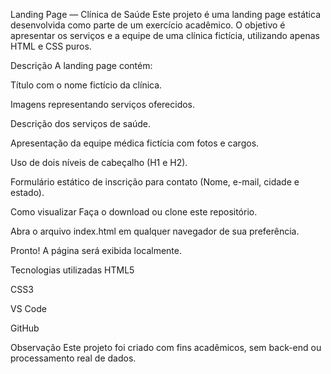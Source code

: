 Landing Page — Clínica de Saúde
Este projeto é uma landing page estática desenvolvida como parte de um exercício acadêmico. O objetivo é apresentar os serviços e a equipe de uma clínica fictícia, utilizando apenas HTML e CSS puros.

Descrição
A landing page contém:

Título com o nome fictício da clínica.

Imagens representando serviços oferecidos.

Descrição dos serviços de saúde.

Apresentação da equipe médica fictícia com fotos e cargos.

Uso de dois níveis de cabeçalho (H1 e H2).

Formulário estático de inscrição para contato (Nome, e-mail, cidade e estado).

Como visualizar
Faça o download ou clone este repositório.

Abra o arquivo index.html em qualquer navegador de sua preferência.

Pronto! A página será exibida localmente.

Tecnologias utilizadas
HTML5

CSS3

VS Code

GitHub

Observação
Este projeto foi criado com fins acadêmicos, sem back-end ou processamento real de dados.
